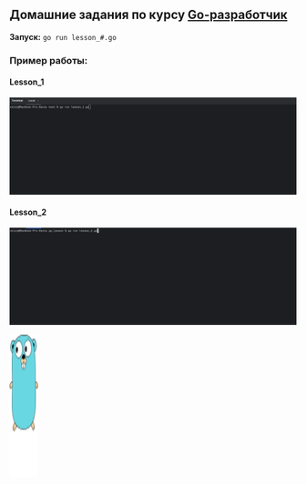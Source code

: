 ## Домашние задания по курсу [Go-разработчик](https://brunoyam.com/online-kursy/go)

**Запуск:**
`go run lesson_#.go`

### **Пример работы:**

#### Lesson_1
![example.gif](media/lesson_1.gif)

#### Lesson_2
![example.gif](media/lesson_2.gif)

<img alt="gopher.svg" height="250" src="media/gopher.svg" width="50"/>
